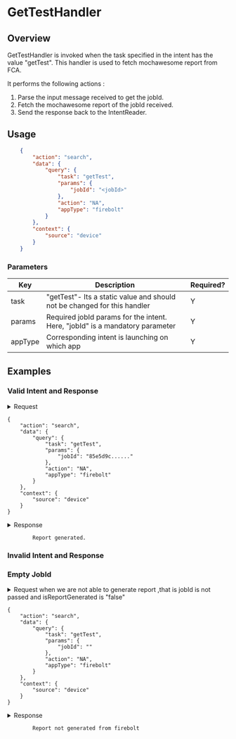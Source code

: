 # GetTestHandler 

## Overview

GetTestHandler is invoked when the task specified in the intent has the value "getTest". This handler is used to fetch mochawesome report from FCA.

It performs the following actions :
1. Parse the input message received to get the jobId.
2. Fetch the mochawesome report of the jobId received.
3. Send the response back to the IntentReader.

## Usage

```json
    {
        "action": "search",
        "data": {
            "query": {
                "task": "getTest",
                "params": {
                    "jobId": "<jobId>"
                },
                "action": "NA",
                "appType": "firebolt"
            }
        },
        "context": {
            "source": "device"
        }
    }
```

### Parameters

| Key               | Description                                                                   | Required? |
|-------------------|-------------------------------------------------------------------------------|-----------|
| task              | "getTest"- Its a static value and should not be changed for this handler      | Y         |
| params            | Required jobId params for the intent. Here, "jobId" is a mandatory parameter  | Y         |
| appType           | Corresponding intent is launching on which app                                | Y         |

## Examples

### Valid Intent and Response

<details>
    <summary> Request </summary>
</details>

    {
        "action": "search",
        "data": {
            "query": {
                "task": "getTest",
                "params": {
                    "jobId": "85e5d9c......"
                },
                "action": "NA",
                "appType": "firebolt"
            }
        },
        "context": {
            "source": "device"
        }
    }

<details>
    <summary> Response </summary>
</details>

            Report generated.

### Invalid Intent and Response
### Empty JobId

<details>
    <summary>Request when we are not able to generate report ,that is jobId is not passed and isReportGenerated is "false"  </summary>
</details>
    
    {
        "action": "search",
        "data": {
            "query": {
                "task": "getTest",
                "params": {
                    "jobId": ""
                },
                "action": "NA",
                "appType": "firebolt"
            }
        },
        "context": {
            "source": "device"
        }
    }


<details>
    <summary> Response  </summary>
</details>

            Report not generated from firebolt
